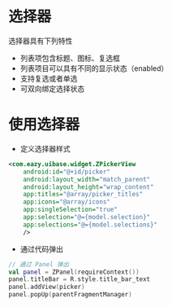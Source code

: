 # 选择器
选择器具有下列特性
- 列表项包含标题、图标、复选框
- 列表项目可以具有不同的显示状态（enabled）
- 支持复选或者单选
- 可双向绑定选择状态

# 使用选择器
* 定义选择器样式
``` xml
<com.eazy.uibase.widget.ZPickerView
    android:id="@+id/picker"
    android:layout_width="match_parent"
    android:layout_height="wrap_content"
    app:titles="@array/picker_titles"
    app:icons="@array/icons"
    app:singleSelection="true"
    app:selection="@={model.selection}"
    app:selections="@={model.selections}"
    />
```
* 通过代码弹出
``` kotlin
// 通过 Panel 弹出
val panel = ZPanel(requireContext())
panel.titleBar = R.style.title_bar_text
panel.addView(picker)
panel.popUp(parentFragmentManager)
```